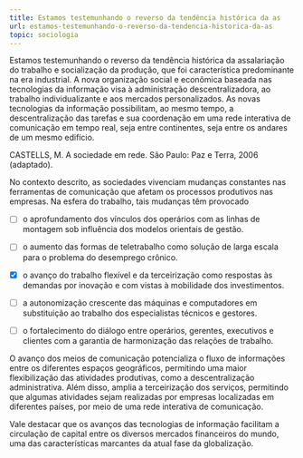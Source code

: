 ```yaml
---
title: Estamos testemunhando o reverso da tendência histórica da as
url: estamos-testemunhando-o-reverso-da-tendencia-historica-da-as
topic: sociologia
---
```



Estamos testemunhando o reverso da tendência histórica da assalariação do trabalho e socialização da produção, que foi característica predominante na era industrial. A nova organização social e econômica baseada nas tecnologias da informação visa à administração descentralizadora, ao trabalho individualizante e aos mercados personalizados. As novas tecnologias da informação possibilitam, ao mesmo tempo, a descentralização das tarefas e sua coordenação em uma rede interativa de comunicação em tempo real, seja entre continentes, seja entre os andares de um mesmo edifício.

CASTELLS, M. A sociedade em rede. São Paulo: Paz e Terra, 2006 (adaptado).

No contexto descrito, as sociedades vivenciam mudanças constantes nas ferramentas de comunicação que afetam os processos produtivos nas empresas. Na esfera do trabalho, tais mudanças têm provocado



- [ ] o aprofundamento dos vínculos dos operários com as linhas de montagem sob influência dos modelos orientais de gestão.
- [ ] o aumento das formas de teletrabalho como solução de larga escala para o problema do desemprego crônico.
- [x] o avanço do trabalho flexível e da terceirização como respostas às demandas por inovação e com vistas à mobilidade dos investimentos.
- [ ] a autonomização crescente das máquinas e computadores em substituição ao trabalho dos especialistas técnicos e gestores.
- [ ] o fortalecimento do diálogo entre operários, gerentes, executivos e clientes com a garantia de harmonização das relações de trabalho.


O avanço dos meios de comunicação potencializa o fluxo de informações entre os diferentes espaços geográficos, permitindo uma maior flexibilização das atividades produtivas, como a descentralização administrativa. Além disso, amplia a terceirização dos serviços, permitindo que algumas atividades sejam realizadas por empresas localizadas em diferentes países, por meio de uma rede interativa de comunicação.

Vale destacar que os avanços das tecnologias de informação facilitam a circulação de capital entre os diversos mercados financeiros do mundo, uma das características marcantes da atual fase da globalização.
